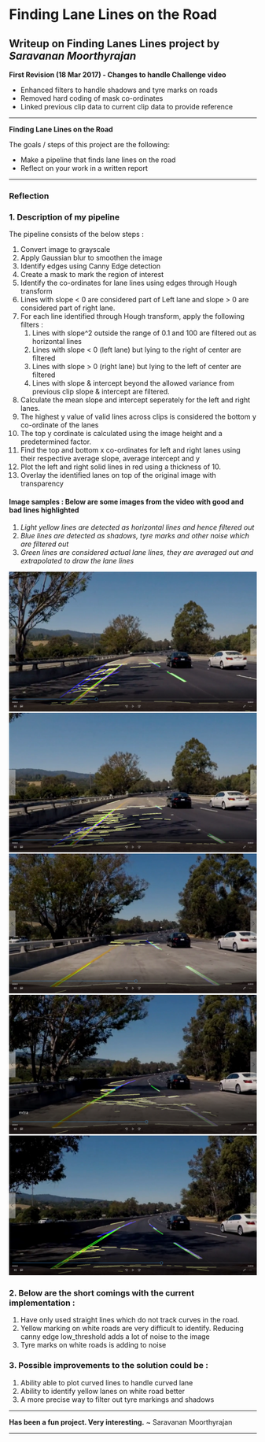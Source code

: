 # **Finding Lane Lines on the Road** 

## Writeup on Finding Lanes Lines project by *Saravanan Moorthyrajan*


**First Revision (18 Mar 2017) - Changes to handle Challenge video**
- Enhanced filters to handle shadows and tyre marks on roads
- Removed hard coding of mask co-ordinates
- Linked previous clip data to current clip data to provide reference

---

**Finding Lane Lines on the Road**

The goals / steps of this project are the following:
* Make a pipeline that finds lane lines on the road
* Reflect on your work in a written report


[//]: # (Image References)

[image1]: ./test_images/Challenge1.png "First Shadow"
[image2]: ./test_images/Challenge2.png "Shadow to White road"
[image3]: ./test_images/Challenge3.png "White road"
[image4]: ./test_images/Challenge4.png "White road to Shadow"
[image5]: ./test_images/Challenge5.png "Second Shadow"

---

### Reflection

### 1. Description of my pipeline

The pipeline consists of the below steps :

1.  Convert image to grayscale
1.  Apply Gaussian blur to smoothen the image
1.  Identify edges using Canny Edge detection
1.  Create a mask to mark the region of interest
1.  Identify the co-ordinates for lane lines using edges through Hough transform
1.  Lines with slope < 0 are considered part of Left lane and slope > 0 are considered part of right lane.
1.  For each line identified through Hough transform, apply the following filters :
    1. Lines with slope^2 outside the range of 0.1 and 100 are filtered out as horizontal lines
    1. Lines with slope < 0 (left lane) but lying to the right of center are filtered
    1. Lines with slope > 0 (right lane) but lying to the left of center are filtered
    1. Lines with slope & intercept beyond the allowed variance from previous clip slope & intercept are filtered.
1.  Calculate the mean slope and intercept seperately for the left and right lanes.
1.  The highest y value of valid lines across clips is considered the bottom y co-ordinate of the lanes
1.  The top y cordinate is calculated using the image height and a predetermined factor.
1.  Find the top and bottom x co-ordinates for left and right lanes using their respective average slope, average intercept and y
1.  Plot the left and right solid lines in red using a thickness of 10.
1.  Overlay the identified lanes on top of the original image with transparency

#### Image samples : Below are some images from the video with good and bad lines highlighted
1.  *Light yellow lines are detected as horizontal lines and hence filtered out*
1.  *Blue lines are detected as shadows, tyre marks and other noise which are filtered out*
1.  *Green lines are considered actual lane lines, they are averaged out and extrapolated to draw the lane lines*

![alt text][image1] ![alt text][image2] ![alt text][image3] ![alt text][image4] ![alt text][image5]


### 2. Below are the short comings with the current implementation : 

1. Have only used straight lines which do not track curves in the road.
1. Yellow marking on white roads are very difficult to identify.  Reducing canny edge low_threshold adds a lot of noise to the image
1. Tyre marks on white roads is adding to noise


### 3. Possible improvements to the solution could be :

1. Ability able to plot curved lines to handle curved lane
1. Ability to identify yellow lanes on white road better
1. A more precise way to filter out tyre markings and shadows


---

**Has been a fun project.  Very interesting.** 				  ~   Saravanan Moorthyrajan

---